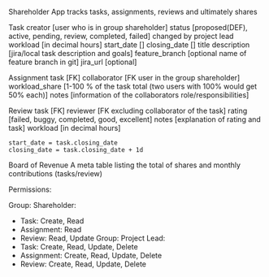 Shareholder App tracks tasks, assignments, reviews and ultimately shares

Task
    creator [user who is in group shareholder]
    status [proposed(DEF), active, pending, review, completed, failed] changed by project lead
    workload [in decimal hours]
    start_date []
    closing_date []
    title
    description [jira/local task description and goals]
    feature_branch [optional name of feature branch in git]
    jira_url [optional]

Assignment
    task [FK]
    collaborator [FK user in the group shareholder]
    workload_share [1-100 % of the task total (two users with 100% would get 50% each)]
    notes [information of the collaborators role/responsibilities]

Review
    task [FK]
    reviewer [FK excluding collaborator of the task]
    rating [failed, buggy, completed, good, excellent]
    notes [explanation of rating and task]
    workload [in decimal hours]

    start_date = task.closing_date
    closing_date = task.closing_date + 1d

Board of Revenue
    A meta table listing the total of shares and monthly contributions (tasks/review)

Permissions:

Group: Shareholder:
- Task: Create, Read
- Assignment: Read
- Review: Read, Update
Group: Project Lead:
- Task: Create, Read, Update, Delete
- Assignment: Create, Read, Update, Delete
- Review: Create, Read, Update, Delete

